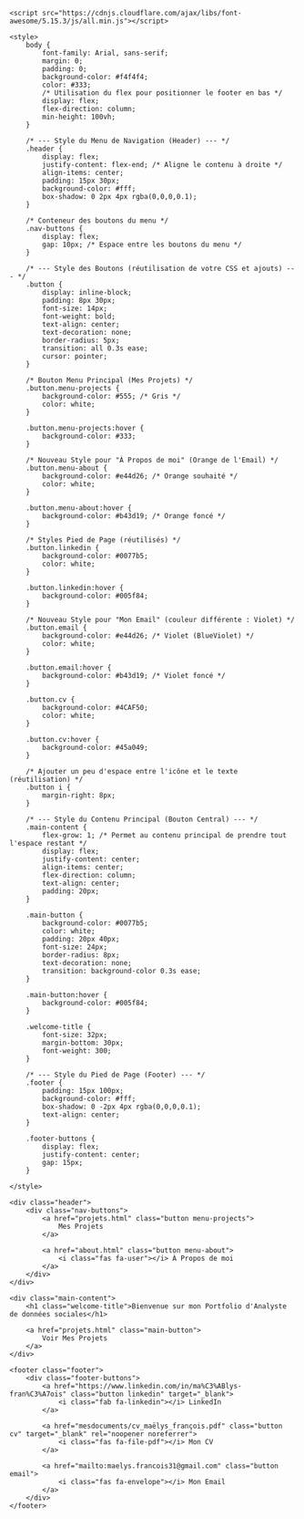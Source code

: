 <!DOCTYPE html>
<html lang="fr">
<head>
    <meta charset="UTF-8">
    <meta name="viewport" content="width=device-width, initial-scale=1.0">
    <title>Maëlys François - Portfolio</title>
    
    <script src="https://cdnjs.cloudflare.com/ajax/libs/font-awesome/5.15.3/js/all.min.js"></script>
    
    <style>
        body {
            font-family: Arial, sans-serif;
            margin: 0;
            padding: 0;
            background-color: #f4f4f4;
            color: #333;
            /* Utilisation du flex pour positionner le footer en bas */
            display: flex;
            flex-direction: column;
            min-height: 100vh;
        }

        /* --- Style du Menu de Navigation (Header) --- */
        .header {
            display: flex;
            justify-content: flex-end; /* Aligne le contenu à droite */
            align-items: center;
            padding: 15px 30px;
            background-color: #fff;
            box-shadow: 0 2px 4px rgba(0,0,0,0.1);
        }
        
        /* Conteneur des boutons du menu */
        .nav-buttons {
            display: flex;
            gap: 10px; /* Espace entre les boutons du menu */
        }

        /* --- Style des Boutons (réutilisation de votre CSS et ajouts) --- */
        .button {
            display: inline-block;
            padding: 8px 30px;
            font-size: 14px;
            font-weight: bold;
            text-align: center;
            text-decoration: none;
            border-radius: 5px;
            transition: all 0.3s ease;
            cursor: pointer;
        }

        /* Bouton Menu Principal (Mes Projets) */
        .button.menu-projects {
            background-color: #555; /* Gris */
            color: white;
        }

        .button.menu-projects:hover {
            background-color: #333;
        }

        /* Nouveau Style pour "À Propos de moi" (Orange de l'Email) */
        .button.menu-about {
            background-color: #e44d26; /* Orange souhaité */
            color: white;
        }
        
        .button.menu-about:hover {
            background-color: #b43d19; /* Orange foncé */
        }

        /* Styles Pied de Page (réutilisés) */
        .button.linkedin {
            background-color: #0077b5;
            color: white;
        }

        .button.linkedin:hover {
            background-color: #005f84;
        }

        /* Nouveau Style pour "Mon Email" (couleur différente : Violet) */
        .button.email {
            background-color: #e44d26; /* Violet (BlueViolet) */
            color: white;
        }

        .button.email:hover {
            background-color: #b43d19; /* Violet foncé */
        }

        .button.cv {
            background-color: #4CAF50;
            color: white;
        }

        .button.cv:hover {
            background-color: #45a049;
        }
        
        /* Ajouter un peu d'espace entre l'icône et le texte (réutilisation) */
        .button i {
            margin-right: 8px;
        }

        /* --- Style du Contenu Principal (Bouton Central) --- */
        .main-content {
            flex-grow: 1; /* Permet au contenu principal de prendre tout l'espace restant */
            display: flex;
            justify-content: center;
            align-items: center;
            flex-direction: column;
            text-align: center;
            padding: 20px;
        }

        .main-button {
            background-color: #0077b5;
            color: white;
            padding: 20px 40px;
            font-size: 24px;
            border-radius: 8px;
            text-decoration: none;
            transition: background-color 0.3s ease;
        }

        .main-button:hover {
            background-color: #005f84;
        }

        .welcome-title {
            font-size: 32px;
            margin-bottom: 30px;
            font-weight: 300;
        }

        /* --- Style du Pied de Page (Footer) --- */
        .footer {
            padding: 15px 100px;
            background-color: #fff;
            box-shadow: 0 -2px 4px rgba(0,0,0,0.1);
            text-align: center;
        }
        
        .footer-buttons {
            display: flex;
            justify-content: center;
            gap: 15px;
        }

    </style>
</head>
<body>

    <div class="header">
        <div class="nav-buttons">
            <a href="projets.html" class="button menu-projects">
                Mes Projets
            </a>
            
            <a href="about.html" class="button menu-about">
                <i class="fas fa-user"></i> À Propos de moi
            </a>
        </div>
    </div>

    <div class="main-content">
        <h1 class="welcome-title">Bienvenue sur mon Portfolio d'Analyste de données sociales</h1>
        
        <a href="projets.html" class="main-button">
            Voir Mes Projets
        </a>
    </div>

    <footer class="footer">
        <div class="footer-buttons">
            <a href="https://www.linkedin.com/in/ma%C3%ABlys-fran%C3%A7ois" class="button linkedin" target="_blank">
                <i class="fab fa-linkedin"></i> LinkedIn
            </a>
            
            <a href="mesdocuments/cv_maëlys_françois.pdf" class="button cv" target="_blank" rel="noopener noreferrer">
                <i class="fas fa-file-pdf"></i> Mon CV
            </a>
            
            <a href="mailto:maelys.francois31@gmail.com" class="button email">
                <i class="fas fa-envelope"></i> Mon Email
            </a>
        </div>
    </footer>

</body>
</html>
